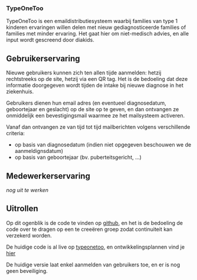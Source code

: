 ### TypeOneToo

TypeOneToo is een emaildistributiesysteem waarbij families van type 1 kinderen ervaringen willen delen met 
nieuw gediagnosticeerde families of families met minder ervaring.
Het gaat hier om niet-medisch advies, en alle input wordt gescreend door diakids.

## Gebruikerservaring

Nieuwe gebruikers kunnen zich ten allen tijde aanmelden: hetzij rechtstreeks op de site, hetzij via een QR tag.
Het is de bedoeling dat deze informatie doorgegeven wordt tijden de intake bij nieuwe diagnose in het ziekenhuis.

Gebruikers dienen hun email adres (en eventueel diagnosedatum, geboortejaar en geslacht) op de site op te geven, 
en dan ontvangen ze onmiddelijk een bevestigingsmail waarmee ze het mailsysteem activeren.

Vanaf dan ontvangen ze van tijd tot tijd mailberichten volgens verschillende criteria:

* op basis van diagnosedatum (indien niet opgegeven beschouwen we de aanmeldignsdatum)
* op basis van geboortejaar (bv. puberteitsgericht, ...)

## Medewerkerservaring

*nog uit te werken*

## Uitrollen

Op dit ogenblik is de code te vinden op [github](https://github.com/bertBruynooghe/type_one_too), 
en het is de bedoeling de code over te dragen op een te creeëren groep zodat continuiteit kan verzekerd worden.

De huidige code is al live op [typeonetoo](http://typeonetoo.herokuapp.com), en ontwikkelingsplannen vind je
[hier](https://github.com/issues)

De huidige versie laat enkel aanmelden van gebruikers toe, en er is nog geen beveiliging.



